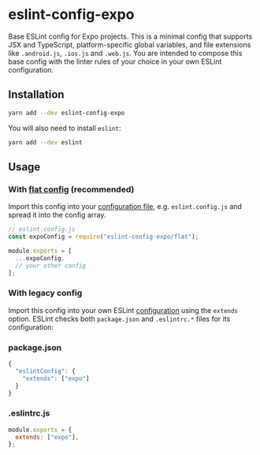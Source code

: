 # eslint-config-expo

Base ESLint config for Expo projects. This is a minimal config that supports JSX and TypeScript, platform-specific global variables, and file extensions like `.android.js`, `.ios.js` and `.web.js`. You are intended to compose this base config with the linter rules of your choice in your own ESLint configuration.

## Installation

```sh
yarn add --dev eslint-config-expo
```

You will also need to install `eslint`:

```sh
yarn add --dev eslint
```

## Usage

### With [flat config](https://eslint.org/blog/2022/08/new-config-system-part-2/) (recommended)

Import this config into your [configuration file](https://eslint.org/docs/latest/use/configure/configuration-files#configuration-file), e.g. `eslint.config.js` and spread it into the config array.

```js
// eslint.config.js
const expoConfig = require("eslint-config-expo/flat");

module.exports = [
  ...expoConfig,
  // your other config
];
```

### With legacy config

Import this config into your own ESLint [configuration](https://eslint.org/docs/latest/use/configure/configuration-files) using the `extends` option. ESLint checks both `package.json` and `.eslintrc.*` files for its configuration:

### package.json
```js
{
  "eslintConfig": {
    "extends": ["expo"]
  }
}
```

### .eslintrc.js
```js
module.exports = {
  extends: ["expo"],
};
```
